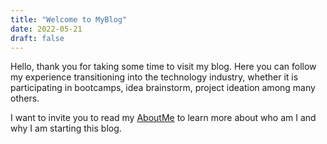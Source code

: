 ```yaml
---
title: "Welcome to MyBlog"
date: 2022-05-21
draft: false
---
```


Hello, thank you for taking some time to visit my blog. Here you can follow my experience transitioning into the technology industry, whether it is participating in bootcamps, idea brainstorm, project ideation among many others.

I want to invite you to read my [AboutMe](https://rorrostieta.github.io/blog/about/) to learn more about who am I and why I am starting this blog.
